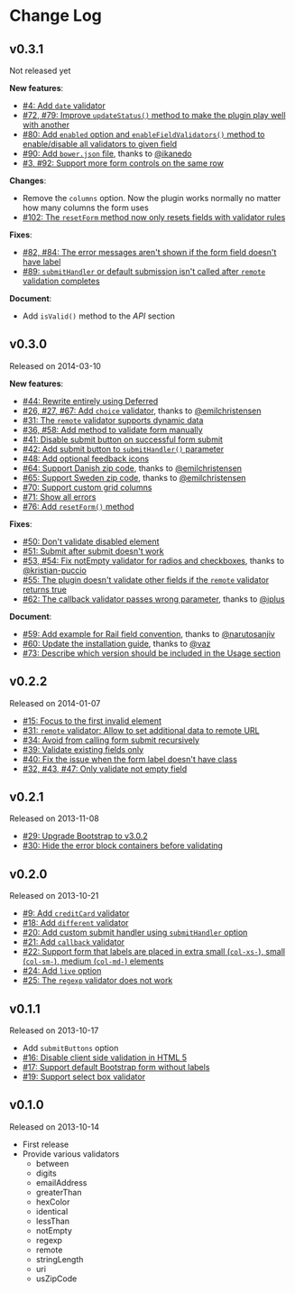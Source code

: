 # Change Log

## v0.3.1

Not released yet

__New features__:

* [#4: Add ```date``` validator](https://github.com/nghuuphuoc/bootstrapvalidator/issues/4)
* [#72, #79: Improve ```updateStatus()``` method to make the plugin play well with another](https://github.com/nghuuphuoc/bootstrapvalidator/issues/72)
* [#80: Add ```enabled``` option and  ```enableFieldValidators()``` method to enable/disable all validators to given field](https://github.com/nghuuphuoc/bootstrapvalidator/issues/80)
* [#90: Add ```bower.json``` file](https://github.com/nghuuphuoc/bootstrapvalidator/pull/90), thanks to [@ikanedo](https://github.com/ikanedo)
* [#3, #92: Support more form controls on the same row](https://github.com/nghuuphuoc/bootstrapvalidator/issues/92)

__Changes__:

* Remove the ```columns``` option. Now the plugin works normally no matter how many columns the form uses
* [#102: The ```resetForm``` method now only resets fields with validator rules](https://github.com/nghuuphuoc/bootstrapvalidator/issues/102)

__Fixes__:

* [#82, #84: The error messages aren't shown if the form field doesn't have label](https://github.com/nghuuphuoc/bootstrapvalidator/issues/82)
* [#89: ```submitHandler``` or default submission isn't called after ```remote``` validation completes](https://github.com/nghuuphuoc/bootstrapvalidator/issues/89)

__Document__:

* Add ```isValid()``` method to the _API_ section

## v0.3.0

Released on 2014-03-10

__New features__:

* [#44: Rewrite entirely using Deferred](https://github.com/nghuuphuoc/bootstrapvalidator/issues/44)
* [#26, #27, #67: Add ```choice``` validator](https://github.com/nghuuphuoc/bootstrapvalidator/pull/67), thanks to [@emilchristensen](https://github.com/emilchristensen)
* [#31: The ```remote``` validator supports dynamic data](https://github.com/nghuuphuoc/bootstrapvalidator/issues/31)
* [#36, #58: Add method to validate form manually](https://github.com/nghuuphuoc/bootstrapvalidator/issues/58)
* [#41: Disable submit button on successful form submit](https://github.com/nghuuphuoc/bootstrapvalidator/issues/41)
* [#42: Add submit button to ```submitHandler()``` parameter](https://github.com/nghuuphuoc/bootstrapvalidator/issues/42)
* [#48: Add optional feedback icons](https://github.com/nghuuphuoc/bootstrapvalidator/issues/48)
* [#64: Support Danish zip code](https://github.com/nghuuphuoc/bootstrapvalidator/pull/64), thanks to [@emilchristensen](https://github.com/emilchristensen)
* [#65: Support Sweden zip code](https://github.com/nghuuphuoc/bootstrapvalidator/pull/65), thanks to [@emilchristensen](https://github.com/emilchristensen)
* [#70: Support custom grid columns](https://github.com/nghuuphuoc/bootstrapvalidator/issues/70)
* [#71: Show all errors](https://github.com/nghuuphuoc/bootstrapvalidator/issues/71)
* [#76: Add ```resetForm()``` method](https://github.com/nghuuphuoc/bootstrapvalidator/issues/76)

__Fixes__:

* [#50: Don't validate disabled element](https://github.com/nghuuphuoc/bootstrapvalidator/issues/50)
* [#51: Submit after submit doesn't work](https://github.com/nghuuphuoc/bootstrapvalidator/issues/51)
* [#53, #54: Fix notEmpty validator for radios and checkboxes](https://github.com/nghuuphuoc/bootstrapvalidator/pull/54), thanks to [@kristian-puccio](https://github.com/kristian-puccio)
* [#55: The plugin doesn't validate other fields if the ```remote``` validator returns true](https://github.com/nghuuphuoc/bootstrapvalidator/issues/55)
* [#62: The callback validator passes wrong parameter](https://github.com/nghuuphuoc/bootstrapvalidator/pull/62), thanks to [@iplus](https://github.com/iplus)

__Document__:

* [#59: Add example for Rail field convention](https://github.com/nghuuphuoc/bootstrapvalidator/pull/59), thanks to [@narutosanjiv](https://github.com/narutosanjiv)
* [#60: Update the installation guide](https://github.com/nghuuphuoc/bootstrapvalidator/pull/60), thanks to [@vaz](https://github.com/vaz)
* [#73: Describe which version should be included in the Usage section](https://github.com/nghuuphuoc/bootstrapvalidator/issues/73)

## v0.2.2

Released on 2014-01-07

* [#15: Focus to the first invalid element](https://github.com/nghuuphuoc/bootstrapvalidator/issues/15)
* [#31: ```remote``` validator: Allow to set additional data to remote URL](https://github.com/nghuuphuoc/bootstrapvalidator/issues/31)
* [#34: Avoid from calling form submit recursively](https://github.com/nghuuphuoc/bootstrapvalidator/issues/34)
* [#39: Validate existing fields only](https://github.com/nghuuphuoc/bootstrapvalidator/issues/39)
* [#40: Fix the issue when the form label doesn't have class](https://github.com/nghuuphuoc/bootstrapvalidator/issues/40)
* [#32, #43, #47: Only validate not empty field](https://github.com/nghuuphuoc/bootstrapvalidator/issues/43)

## v0.2.1

Released on 2013-11-08

* [#29: Upgrade Bootstrap to v3.0.2](https://github.com/nghuuphuoc/bootstrapvalidator/issues/29)
* [#30: Hide the error block containers before validating](https://github.com/nghuuphuoc/bootstrapvalidator/issues/30)

## v0.2.0

Released on 2013-10-21

* [#9: Add ```creditCard``` validator](https://github.com/nghuuphuoc/bootstrapvalidator/issues/9)
* [#18: Add ```different``` validator](https://github.com/nghuuphuoc/bootstrapvalidator/issues/18)
* [#20: Add custom submit handler using ```submitHandler``` option](https://github.com/nghuuphuoc/bootstrapvalidator/issues/20)
* [#21: Add ```callback``` validator](https://github.com/nghuuphuoc/bootstrapvalidator/issues/21)
* [#22: Support form that labels are placed in extra small (```col-xs-```), small (```col-sm-```), medium (```col-md-```) elements](https://github.com/nghuuphuoc/bootstrapvalidator/issues/22)
* [#24: Add ```live``` option](https://github.com/nghuuphuoc/bootstrapvalidator/issues/24)
* [#25: The ```regexp``` validator does not work](https://github.com/nghuuphuoc/bootstrapvalidator/issues/25)

## v0.1.1

Released on 2013-10-17

* Add ```submitButtons``` option
* [#16: Disable client side validation in HTML 5](https://github.com/nghuuphuoc/bootstrapvalidator/issues/16)
* [#17: Support default Bootstrap form without labels](https://github.com/nghuuphuoc/bootstrapvalidator/issues/17)
* [#19: Support select box validator](https://github.com/nghuuphuoc/bootstrapvalidator/issues/19)

## v0.1.0

Released on 2013-10-14

* First release
* Provide various validators
    - between
    - digits
    - emailAddress
    - greaterThan
    - hexColor
    - identical
    - lessThan
    - notEmpty
    - regexp
    - remote
    - stringLength
    - uri
    - usZipCode